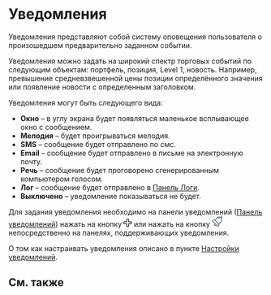 # Уведомления

Уведомления представляют собой систему оповещения пользователя о произошедшем предварительно заданном событии. 

Уведомления можно задать на широкий спектр торговых событий по следующим объектам: портфель, позиция, Level 1, новость. Например, превышение средневзвешенной цены позиции определённого значения или появление новости с определенным заголовком.

Уведомления могут быть следующего вида:

- **Окно** – в углу экрана будет появляться маленькое всплывающее окно с сообщением.
- **Мелодия** – будет проигрываться мелодия.
- **SMS** – сообщение будет отправлено по смс.
- **Email** – сообщение будет отправлено в письме на электронную почту.
- **Речь** – сообщение будет проговорено сгенерированным компьютером голосом.
- **Лог** – сообщение будет отправлено в [Панель Логи](Terminal_Panel_Logs.md).
- **Выключено** – уведомление показываться не будет.

Для задания уведомления необходимо на панели уведомлений ([Панель уведомлений](Terminal_Notifications_Panel.md)) нажать на кнопку ![Designer Creation tool 00](../images/Designer_Creation_tool_00.png) или нажать на кнопку ![Designer Alert Bell](../images/Designer_Alert_Bell.png) непосредственно на панелях, поддерживающих уведомления.

О том как настраивать уведомления описано в пункте [Настройки уведомлений](Terminal_notification_Setting.md).

## См. также
